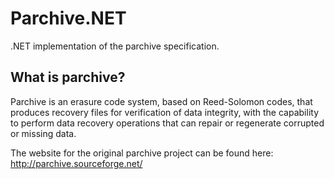 # Parchive.NET

.NET implementation of the parchive specification.

## What is parchive?

Parchive is an erasure code system, based on Reed-Solomon codes, that produces recovery files for verification of data integrity, with the capability to perform data recovery operations that can repair or regenerate corrupted or missing data.

The website for the original parchive project can be found here: http://parchive.sourceforge.net/